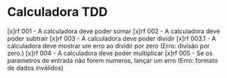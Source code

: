 # Calculadora TDD

[x]rf 001 - A calculadora deve poder somar
[x]rf 002 - A calculadora deve poder subtrair
[x]rf 003 - A calculadora deve poder dividir
    [x]rf 003.1 - A calculadora deve mostrar um erro ao dividir por zero (Erro: divisão por zero.)
[x]rf 004 - A calculadora deve poder multiplicar
[x]rf 005 - Se os parametros de entrada não forem numeros, lançar um erro (Erro: formato de dados inválidos)